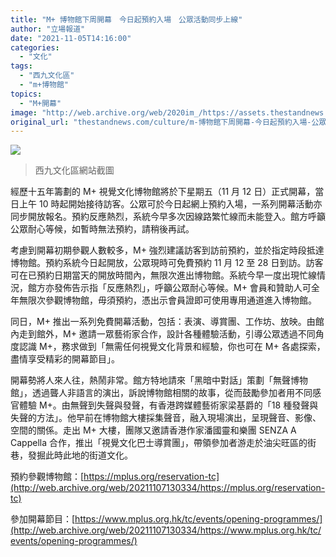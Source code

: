 ```yaml
---
title: "M+ 博物館下周開幕　今日起預約入場　公眾活動同步上線"
author: "立場報道"
date: "2021-11-05T14:16:00"
categories:
  - "文化"
tags:
  - "西九文化區"
  - "m+博物館"
topics:
  - "M+開幕"
image: "http://web.archive.org/web/2020im_/https://assets.thestandnews.com/media/photos/Layer_1_jJxOYFE.png"
original_url: "thestandnews.com/culture/m-博物館下周開幕-今日起預約入場-公眾活動同步上線"
---
```

![](http://web.archive.org/web/2020im_/https://assets.thestandnews.com/media/photos/Layer_1_jJxOYFE.png)
> 西九文化區網站截圖

經歷十五年籌劃的 M+ 視覺文化博物館將於下星期五（11 月 12 日）正式開幕，當日上午 10 時起開始接待訪客。公眾可於今日起網上預約入場，一系列開幕活動亦同步開放報名。預約反應熱烈，系統今早多次因線路繁忙線而未能登入。館方呼籲公眾耐心等候，如暫時無法預約，請稍後再試。

考慮到開幕初期參觀人數較多，M+ 強烈建議訪客到訪前預約，並於指定時段抵達博物館。預約系統今日起開放，公眾現時可免費預約 11 月 12 至 28 日到訪。訪客可在已預約日期當天的開放時間內，無限次進出博物館。系統今早一度出現忙線情況，館方亦發佈告示指「反應熱烈」，呼籲公眾耐心等候。M+ 會員和贊助人可全年無限次參觀博物館，毋須預約，憑出示會員證即可使用專用通道進入博物館。

同日，M+ 推出一系列免費開幕活動，包括：表演、導賞團、工作坊、放映。由館內走到館外，M+ 邀請一眾藝術家合作，設計各種體驗活動，引導公眾透過不同角度認識 M+，務求做到「無需任何視覺文化背景和經驗，你也可在 M+ 各處探索，盡情享受精彩的開幕節目」。

開幕勢將人來人往，熱鬧非常。館方特地請來「黑暗中對話」策劃「無聲博物館」，透過聾人非語言的演出，訴說博物館相關的故事，從而鼓勵參加者用不同感官體驗 M+。由無聲到失聲與發聲，有香港跨媒體藝術家梁基爵的「18 種發聲與失聲的方法」。他早前在博物館大樓採集聲音，融入現場演出，呈現聲音、影像、空間的關係。走出 M+ 大樓，團隊又邀請香港作家潘國靈和樂團 SENZA A Cappella 合作，推出「視覺文化巴士導賞團」，帶領參加者游走於油尖旺區的街巷，發掘此時此地的街道文化。

預約參觀博物館：[https://mplus.org/reservation-tc](http://web.archive.org/web/20211107130334/https://mplus.org/reservation-tc)

參加開幕節目：[https://www.mplus.org.hk/tc/events/opening-programmes/](http://web.archive.org/web/20211107130334/https://www.mplus.org.hk/tc/events/opening-programmes/)